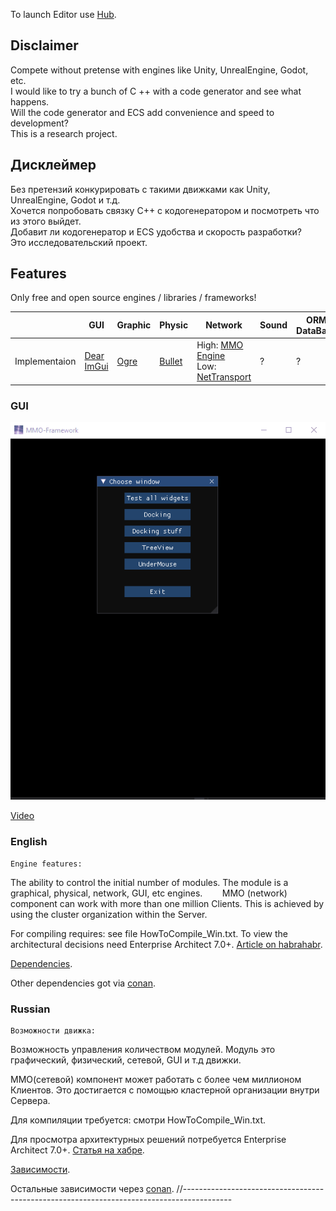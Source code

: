 To launch Editor use [Hub](https://github.com/RamilGauss/TornadoHub/releases).

## Disclaimer
Compete without pretense with engines like Unity, UnrealEngine, Godot, etc.  
I would like to try a bunch of C ++ with a code generator and see what happens.  
Will the code generator and ECS add convenience and speed to development?  
This is a research project.  

## Дисклеймер
Без претензий конкурировать с такими движками как Unity, UnrealEngine, Godot и т.д.  
Хочется попробовать связку C++ с кодогенератором и посмотреть что из этого выйдет.  
Добавит ли кодогенератор и ECS удобства и скорость разработки?  
Это исследовательский проект.  


## Features

Only free and open source engines / libraries / frameworks!

|               | GUI         | Graphic     | Physic |  Network    |   Sound |  ORM DataBase |
|----------     | ------------| ------------|--------|-------------|---------|------------|
|Implementaion  | [Dear ImGui](https://github.com/ocornut/imgui)  |   [Ogre](https://github.com/OGRECave/ogre)      | [Bullet](https://github.com/bulletphysics/bullet3) | High: [MMO Engine](https://github.com/RamilGauss/MMO-Framework/tree/master/Source/Modules/MMOEngine)<br>Low: [NetTransport](https://github.com/RamilGauss/MMO-Framework/tree/master/Source/Modules/NetTransport)  |    ?     |      ?     |




### GUI

<img src="./Doc/gui_example.gif">

[Video](http://www.youtube.com/watch?v=g8IlYRepclE)

### English 
	
    Engine features:

  The ability to control the initial number of modules.
The module is a graphical, physical, network, GUI, etc engines.
    
  MMO (network) component can work with more than one million Clients.
This is achieved by using the cluster organization within the Server.

  For compiling requires: see file HowToCompile_Win.txt.
To view the architectural decisions need Enterprise Architect 7.0+.
[Article on habrahabr](http://habrahabr.ru/post/233915/).

[Dependencies](https://github.com/RamilGauss/MMO-FrameworkDependency).

Other dependencies got via [conan](http://conan.io).

### Russian
    
    Возможности движка:

Возможность управления количеством модулей.
Модуль это графический, физический, сетевой, GUI и т.д движки.
    
  ММО(сетевой) компонент может работать с более чем миллионом Клиентов.
Это достигается с помощью кластерной организации внутри Сервера.

  Для компиляции требуется: смотри HowToCompile_Win.txt.
  
Для просмотра архитектурных решений потребуется Enterprise Architect 7.0+.
[Статья на хабре](http://habrahabr.ru/post/233915/).

[Зависимости](https://github.com/RamilGauss/MMO-FrameworkDependency).

Остальные зависимости через [conan](http://conan.io).
//------------------------------------------------------------------------------------------